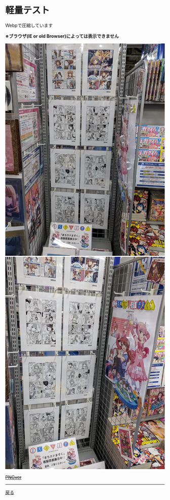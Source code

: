# 軽量テスト

Webpで圧縮しています

 **※ブラウザ(IE or old Browser)によっては表示できません**

![01](webp_img/img_01.webp)![02](webp_img/img_02.webp)


~~[PNGver](https://git.kasumin.tokyo/png/)~~

 - - -
[戻る](https://git.kasumin.tokyo)
